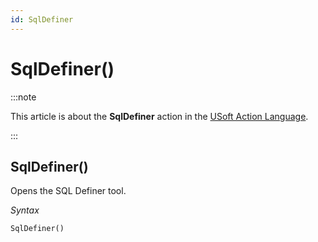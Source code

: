 ```yaml
---
id: SqlDefiner
---
```


# SqlDefiner()




:::note

This article is about the **SqlDefiner** action in the [USoft Action Language](/Task_flow/Action_Language_reference/USoft_Action_Language.md).

:::

## **SqlDefiner()**

Opens the SQL Definer tool.

*Syntax*

```
SqlDefiner()
```

 